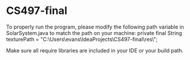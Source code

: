 # CS497-final

To properly run the program, please modify the following path variable in SolarSystem.java to match the path on your machine:
private final String texturePath = "C:\\Users\\evans\\IdeaProjects\\CS497-final\\res\\";

Make sure all require libraries are included in your IDE or your build path.

